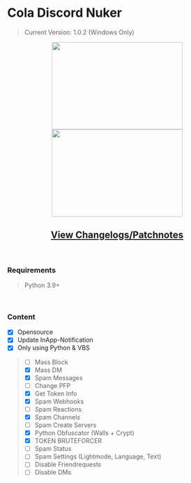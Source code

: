 # Cola Discord Nuker
> Current Version: 1.0.2 (Windows Only)
<p float="left">
  <p align="center">
  <img src="https://blizz.cf/tools/colanuker/githubasset/prew__001.png" width="300" height="200"/>
   <img src="https://blizz.cf/tools/colanuker/githubasset/prew__002.png" width="300" height="200"/>
  </p>
</p>

<h2 align="center"><a href="https://github.com/LuyaTools/cola-discord-nuker/blob/main/updates.md">View Changelogs/Patchnotes</a></h2>
<br>
<h3 align="left">Requirements</h3>

> Python 3.9+ 

<br>
<h3 align="left">Content</h3>

 - [x] Opensource
 - [x] Update InApp-Notification
 - [x] Only using Python & VBS
> - [ ] Mass Block
> - [x] Mass DM
> - [x] Spam Messages          
> - [ ] Change PFP
> - [x] Get Token Info
> - [x] Spam Webhooks
> - [ ] Spam Reactions
> - [x] Spam Channels
> - [ ] Spam Create Servers
> - [x] Python Obfuscator (Walls + Crypt)
> - [x] TOKEN BRUTEFORCER
> - [ ] Spam Status
> - [ ] Spam Settings (Lightmode, Language, Text)
> - [ ] Disable Friendrequests
> - [ ] Disable DMs

